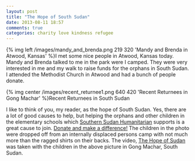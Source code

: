 ```yaml
---
layout: post
title: "The Hope of South Sudan"
date: 2013-08-11 18:57
comments: true
categories: charity love kindness refugee
---
```

{% img left /images/mandy_and_brenda.png 219 320 'Mandy and Brenda in Atwood, Kansas' %}I met some nice people in Atwood, Kansas today.  Mandy and Brenda talked to me in the park were I camped.  They were very interested in me and my walk to raise funds for the orphans in South Sudan.  I attended the Methodist Church in Atwood and had a bunch of people donate.

{% img center /images/recent_returnee1.png 640 420 'Recent Returnees in Gong Machar' %}Recent Returnees in South Sudan

I like to think of you, my reader, as the hope of South Sudan.  Yes, there are a lot of good causes to help, but helping the orphans and other children in the elementary schools which [Southern Sudan Humanitarian](http://www.sudanhelp.org/) supports is a great cause to join.  [Donate and make a difference!](http://follow.claront.com/donate/)  The children in the photo were dropped off from an internally displaced persons camp with not much more than the ragged shirts on their backs.  The video, [The Hope of Sudan](http://youtu.be/ucizvfajaf8) was taken with the children in the above picture in Gong Machar, South Sudan.